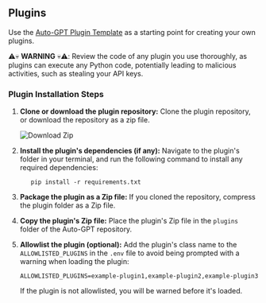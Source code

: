## Plugins

Use the [Auto-GPT Plugin Template](https://github.com/Significant-Gravitas/Auto-GPT-Plugin-Template) as a starting point for creating your own plugins.

⚠️💀 **WARNING** 💀⚠️: Review the code of any plugin you use thoroughly, as plugins can execute any Python code, potentially leading to malicious activities, such as stealing your API keys.

### Plugin Installation Steps

1. **Clone or download the plugin repository:**
   Clone the plugin repository, or download the repository as a zip file.
  
   ![Download Zip](https://raw.githubusercontent.com/BillSchumacher/Auto-GPT/master/plugin.png)

2. **Install the plugin's dependencies (if any):**
   Navigate to the plugin's folder in your terminal, and run the following command to install any required dependencies:

   ``` shell
      pip install -r requirements.txt
   ```

3. **Package the plugin as a Zip file:**
   If you cloned the repository, compress the plugin folder as a Zip file.

4. **Copy the plugin's Zip file:**
   Place the plugin's Zip file in the `plugins` folder of the Auto-GPT repository.

5. **Allowlist the plugin (optional):**
   Add the plugin's class name to the `ALLOWLISTED_PLUGINS` in the `.env` file to avoid being prompted with a warning when loading the plugin:

   ``` shell
   ALLOWLISTED_PLUGINS=example-plugin1,example-plugin2,example-plugin3
   ```

   If the plugin is not allowlisted, you will be warned before it's loaded.
